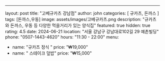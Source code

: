 ---
layout: post
title:  "고베규카츠 강남점"
author: john
categories: [ 규카츠, 돈까스 ]
tags: [돈까스,우동]
image: assets/images/고베규카츠.png
description: "규카츠와 돈까스, 우동 등 다양한 먹을거리가 있는 양식집"
featured: true
hidden: true
rating: 4.5
date: 2024-06-21
location: "서울 강남구 강남대로102길 29 예촌빌딩"
phone: "0507-1443-4620"
hours: "11:30 - 22:00"
menu:
  - name: "규카츠 정식 "
    price: "₩19,000"
  - name: " 스테이크 덮밥"
    price: "₩15,000"


